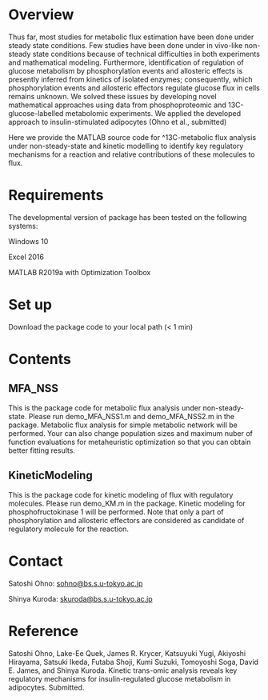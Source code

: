 # Overview
Thus far, most studies for metabolic flux estimation have been done under steady state conditions. Few studies have been done under in vivo-like non-steady state conditions because of technical difficulties in both experiments and mathematical modeling. Furthermore, identification of regulation of glucose metabolism by phosphorylation events and allosteric effects is presently inferred from kinetics of isolated enzymes; consequently, which phosphorylation events and allosteric effectors regulate glucose flux in cells remains unknown. We solved these issues by developing novel mathematical approaches using data from phosphoproteomic and 13C-glucose-labelled metabolomic experiments. We applied the developed approach to insulin-stimulated adipocytes (Ohno et al., submitted)

Here we provide the MATLAB source code for ^13C-metabolic flux analysis under non-steady-state and kinetic modelling to identify key regulatory mechanisms for a reaction and relative contributions of these molecules to flux.

# Requirements
The developmental version of package has been tested on the following systems:

Windows 10

Excel 2016

MATLAB R2019a with Optimization Toolbox

# Set up
Download the package code to your local path (< 1 min)

# Contents
## MFA_NSS
This is the package code for metabolic flux analysis under non-steady-state.
Please run demo_MFA_NSS1.m and demo_MFA_NSS2.m in the package. Metabolic flux analysis for simple metabolic network will be performed. Your can also change population sizes and maximum nuber of function evaluations for metaheuristic optimization so that you can obtain better fitting results.

## KineticModeling
This is the package code for kinetic modeling of flux with regulatory molecules.
Please run demo_KM.m in the package. Kinetic modeling for phosphofructokinase 1 will be performed. Note that only a part of phosphorylation and allosteric effectors are considered as candidate of regulatory molecule for the reaction.

# Contact
Satoshi Ohno: sohno@bs.s.u-tokyo.ac.jp

Shinya Kuroda: skuroda@bs.s.u-tokyo.ac.jp

# Reference
Satoshi Ohno, Lake-Ee Quek, James R. Krycer, Katsuyuki Yugi, Akiyoshi Hirayama, Satsuki Ikeda, Futaba Shoji, Kumi Suzuki, Tomoyoshi Soga, David E. James, and Shinya Kuroda. Kinetic trans-omic analysis reveals key regulatory mechanisms for insulin-regulated glucose metabolism in adipocytes. Submitted.

